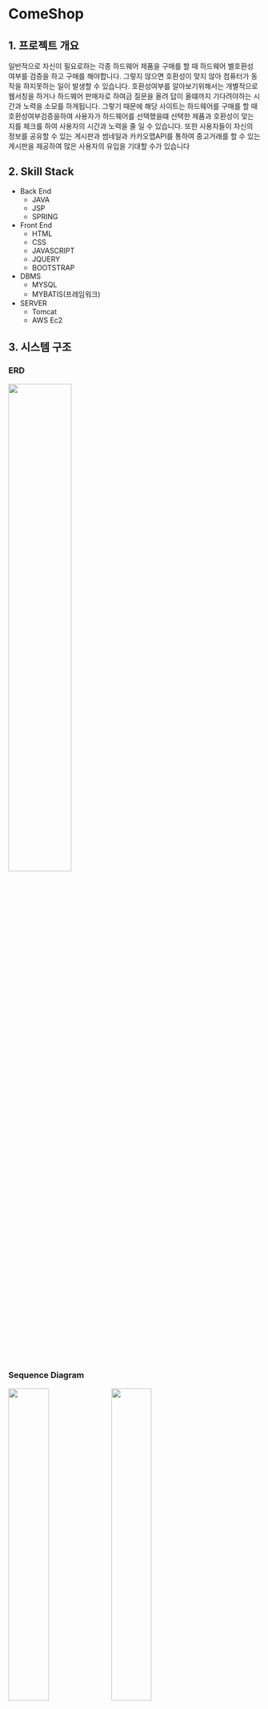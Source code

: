 # ComeShop

## 1. 프로젝트 개요
일반적으로 자신이 필요로하는 각종 하드웨어 제품을 구매를 할 때 하드웨어 별호환성 여부를 검증을 하고 구매를 해야합니다. 그렇지 않으면 호환성이 맞지 않아 컴퓨터가 동작을 하지못하는 일이 발생할 수 있습니다. 호환성여부를 알아보기위해서는 개별적으로 웹서칭을 하거나 하드웨어 판매자로 하여금 질문을 올려 답이 올떄까지 기다려야하는 시간과 노력을 소모를 하게됩니다. 그렇기 때문에 해당 사이트는 하드웨어를 구매를 할 때 호환성여부검증을하여 사용자가 하드웨어를 선택했을떄 선택한 제품과 호환성이 맞는지를 체크를 하여 사용자의 시간과 노력을 줄 일 수 있습니다. 또한 사용자들이 자신의 정보를 공유할 수 있는 게시판과 썸네일과 카카오맵API를 통하여 중고거래를 할 수 있는 게시판을 제공하여 많은 사용자의 유입을 기대할 수가 있습니다

## 2. Skill Stack
* Back End 
  * JAVA
  * JSP
  * SPRING
* Front End 
  * HTML
  * CSS
  * JAVASCRIPT
  * JQUERY
  * BOOTSTRAP
* DBMS
  * MYSQL 
  * MYBATIS(프레임워크)
* SERVER 
  * Tomcat 
  * AWS Ec2
  
## 3. 시스템 구조

### ERD

<img src="https://user-images.githubusercontent.com/57570154/69493157-afa43100-0eee-11ea-92ce-40a13dc220fb.PNG" width="50%"></img>

### Sequence Diagram 

<div>
  <img src="https://user-images.githubusercontent.com/57570154/69493152-900d0880-0eee-11ea-92bc-1bd5e7cea065.PNG" width="40%"></img>
  <img src="https://user-images.githubusercontent.com/57570154/69493153-9307f900-0eee-11ea-8f2c-95c3b9f5b071.PNG" width="40%"></img>
</div>

### 프로젝트 구조도
<img src="https://user-images.githubusercontent.com/57570154/69493183-14f82200-0eef-11ea-8862-06d0d638167d.PNG" width="50%"></img>

## 4. 느낀점 
```
이번 프로젝트를 하면서 느낀점은 Spring 프레림워크를 사용하면서 설정을 하는것이 어려웠고 , 개발 중간에 메이븐을 인식
하지 못하는 에러가 발생해서 .m2를 삭제하고 다시 메이븐은 인스톨함에도 인식을 하지 못하였다. 나와 같은 사례가 있는지
찾았는데 대부분 메이븐을 재설치 했을때 해결이 되었지만 나는 해결이 되지 않았다.  1주일은 계속 원인을 찾으려고 했다. 
그러다 찾은것은 JDK문제였다. JDK를 1.8를 사용하였는데 JDK를 삭제하고 다시 설치 해줌으로써 다시 인식이 가능했다. 호
환성 여부를 어떻게 구현할 것 인가 였다. 여러방법으로 SQL 쿼리문을 사용했는데 순서정렬알고리즘을 통해 최종적으로 기존
의 있던 상품 목록과 마지막 상품을 나누고 마지막 상품과 비교탐색을 실시하여 검증이 실시했다. 이방법은 좀더 효울적으로 
작용시킬수 있는 알고리즘을 탐색해야된다. 

```





```
